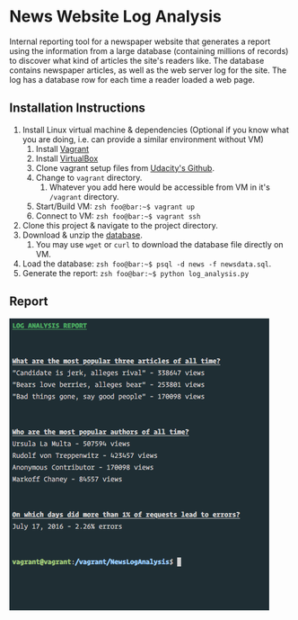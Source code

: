 # News Website Log Analysis

Internal reporting tool for a newspaper website that generates a report using the information from a large database (containing millions of records) to discover what kind of articles the site's readers like. The database contains newspaper articles, as well as the web server log for the site. The log has a database row for each time a reader loaded a web page.

## Installation Instructions

1. Install Linux virtual machine & dependencies (Optional if you know what you are doing, i.e. can provide a similar environment without VM)
    1. Install [Vagrant](https://www.vagrantup.com/)
    2. Install [VirtualBox](https://www.virtualbox.org/)
    3. Clone vagrant setup files from [Udacity's Github](https://github.com/udacity/fullstack-nanodegree-vm).
    4. Change to `vagrant` directory.
        1. Whatever you add here would be accessible from VM in it's `/vagrant` directory.
    5. Start/Build VM: ```zsh foo@bar:~$ vagrant up```
    6. Connect to VM: ```zsh foo@bar:~$ vagrant ssh```
2. Clone this project & navigate to the project directory.
3. Download & unzip the [database](https://d17h27t6h515a5.cloudfront.net/topher/2016/August/57b5f748_newsdata/newsdata.zip).
    1. You may use `wget` or `curl` to download the database file directly on VM.
3. Load the database: ```zsh foo@bar:~$ psql -d news -f newsdata.sql```.
4. Generate the report: ```zsh foo@bar:~$ python log_analysis.py```

## Report
![Output image](Output.png)

